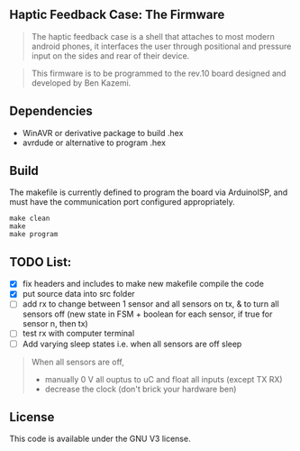 ## Haptic Feedback Case: The Firmware
> The haptic feedback case is a shell that attaches to most modern android phones, it interfaces the user through positional and pressure input on the sides and rear of their device.   

> This firmware is to be programmed to the rev.10 board designed and developed by Ben Kazemi. 

## Dependencies
- WinAVR or derivative package to build .hex
- avrdude or alternative to program .hex 

## Build
The makefile is currently defined to program the board via ArduinoISP, and must have the communication port configured appropriately. 

```
make clean
make 
make program
```

## TODO List:
- [x] fix headers and includes to make new makefile compile the code
- [x] put source data into src folder
- [ ] add rx to change between 1 sensor and all sensors on tx, & to turn all sensors off (new state in FSM + boolean for each sensor, if true for sensor n, then tx)
- [ ] test rx with computer terminal 
- [ ] Add varying sleep states i.e. when all sensors are off sleep
> When all sensors are off, 
> - manually 0 V all ouptus to uC and float all inputs (except TX RX) 
> - decrease the clock (don't brick your hardware ben)

## License 

This code is available under the GNU V3 license. 